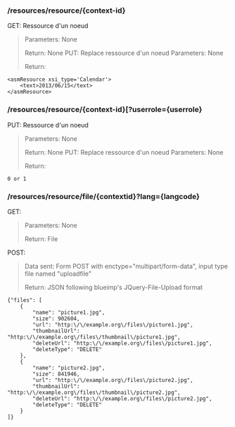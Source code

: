 ### /resources/resource/{context-id}
GET: Ressource d'un noeud
> Parameters:
> None
>
> Return:
> None
PUT: Replace ressource d'un noeud
> Parameters:
> None
>
> Return:
>
	<asmResource xsi_type='Calendar'>
		<text>2013/06/15</text>
	</asmResource> 

### /resources/resource/{context-id}[?userrole={userrole}
PUT: Ressource d'un noeud
> Parameters:
> None
>
> Return:
> None
PUT: Replace ressource d'un noeud
> Parameters:
> None
>
> Return:
>
	0 or 1

### /resources/resource/file/{contextid}?lang={langcode}
GET:
> Parameters:
> None
>
> Return:
> File

POST:
> Data sent:
> Form POST with enctype="multipart/form-data", input type file named "uploadfile"
>
> Return:
>	JSON following blueimp's JQuery-File-Upload format
>
	{"files": [
		{
			"name": "picture1.jpg",
			"size": 902604,
			"url": "http:\/\/example.org\/files\/picture1.jpg",
			"thumbnailUrl": "http:\/\/example.org\/files\/thumbnail\/picture1.jpg",
			"deleteUrl": "http:\/\/example.org\/files\/picture1.jpg",
			"deleteType": "DELETE"
		},
		{
			"name": "picture2.jpg",
			"size": 841946,
			"url": "http:\/\/example.org\/files\/picture2.jpg",
			"thumbnailUrl": "http:\/\/example.org\/files\/thumbnail\/picture2.jpg",
			"deleteUrl": "http:\/\/example.org\/files\/picture2.jpg",
			"deleteType": "DELETE"
		}
	]}
